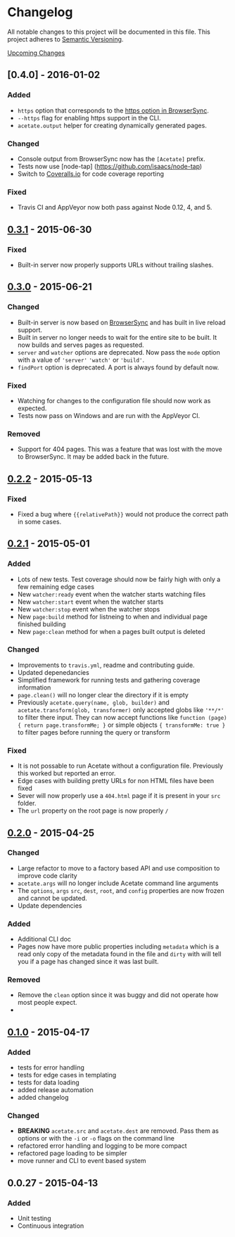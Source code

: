 # Changelog

All notable changes to this project will be documented in this file.
This project adheres to [Semantic Versioning](http://semver.org/).

[Upcoming Changes](https://github.com/patrickarlt/acetate/compare/v0.3.1...master)

## [0.4.0] - 2016-01-02

### Added

* `https` option that corresponds to the [https option in BrowserSync](https://www.browsersync.io/docs/options/#option-https).
* `--https` flag for enabling https support in the CLI.
* `acetate.output` helper for creating dynamically generated pages.

### Changed

* Console output from BrowserSync now has the `[Acetate]` prefix.
* Tests now use [node-tap] (https://github.com/isaacs/node-tap)
* Switch to [Coveralls.io](https://coveralls.io/github/patrickarlt/acetate) for code coverage reporting

### Fixed

* Travis CI and AppVeyor now both pass against Node 0.12, 4, and 5.

## [0.3.1] - 2015-06-30

### Fixed

* Built-in server now properly supports URLs without trailing slashes.

## [0.3.0] - 2015-06-21

### Changed

* Built-in server is now based on [BrowserSync](http://browsersync.io) and has built in live reload support.
* Built in server no longer needs to wait for the entire site to be built. It now builds and serves pages as requested.
* `server` and `watcher` options are deprecated. Now pass the `mode` option with a value of `'server'` `'watch'` or `'build'`.
* `findPort` option is deprecated. A port is always found by default now.

### Fixed

* Watching for changes to the configuration file should now work as expected.
* Tests now pass on Windows and are run with the AppVeyor CI.

### Removed

* Support for 404 pages. This was a feature that was lost with the move to BrowserSync. It may be added back in the future.

## [0.2.2] - 2015-05-13

### Fixed

* Fixed a bug where `{{relativePath}}` would not produce the correct path in some cases.

## [0.2.1] - 2015-05-01

### Added
* Lots of new tests. Test coverage should now be fairly high with only a few remaining edge cases
* New `watcher:ready` event when the watcher starts watching files
* New `watcher:start` event when the watcher starts
* New `watcher:stop` event when the watcher stops
* New `page:build` method for listneing to when and individual page finished building
* New `page:clean` method for when a pages built output is deleted

### Changed
* Improvements to `travis.yml`, readme and contributing guide.
* Updated depenedancies
* Simplified framework for running tests and gathering coverage information
* `page.clean()` will no longer clear the directory if it is empty
* Previously `acetate.query(name, glob, builder)` and `acetate.transform(glob, transformer)` only accepted globs like `'**/*'` to filter there input. They can now accept functions like `function (page) { return page.transformMe; }` or simple objects `{ transformMe: true }` to filter pages before running the query or transform

### Fixed
* It is not possable to run Acetate without a configuration file. Previously this worked but reported an error.
* Edge cases with building pretty URLs for non HTML files have been fixed
* Sever will now properly use a `404.html` page if it is present in your `src` folder.
* The `url` property on the root page is now properly `/`

## [0.2.0] - 2015-04-25

### Changed
- Large refactor to move to a factory based API and use composition to improve code clarity
- `acetate.args` will no longer include Acetate command line arguments
- The `options`, `args` `src`, `dest`, `root`, and `config` properties are now frozen and cannot be updated.
- Update dependencies

### Added
- Additional CLI doc
- Pages now have more public properties including `metadata` which is a read only copy of the metadata found in the file and `dirty` with will tell you if a page has changed since it was last built.

### Removed
- Remove the `clean` option since it was buggy and did not operate how most people expect.
-
## [0.1.0] - 2015-04-17

### Added
- tests for error handling
- tests for edge cases in templating
- tests for data loading
- added release automation
- added changelog

### Changed
- **BREAKING** `acetate.src` and `acetate.dest` are removed. Pass them as options or with the `-i` or `-o` flags on the command line
- refactored error handling and logging to be more compact
- refactored page loading to be simpler
- move runner and CLI to event based system

## 0.0.27 - 2015-04-13

### Added
- Unit testing
- Continuous integration

[0.1.0]: https://github.com/patrickarlt/acetate/compare/db93ca4703148fe1a962a8cc3ecca63ba19d08ed...v0.1.0
[0.2.0]: https://github.com/patrickarlt/acetate/compare/v0.1.0...v0.2.0
[0.2.1]: https://github.com/patrickarlt/acetate/compare/v0.2.0...v0.2.1
[0.2.2]: https://github.com/patrickarlt/acetate/compare/v0.2.1...v0.2.2
[0.3.0]: https://github.com/patrickarlt/acetate/compare/v0.2.2...v0.3.0
[0.3.1]: https://github.com/patrickarlt/acetate/compare/v0.3.0...v0.3.1
